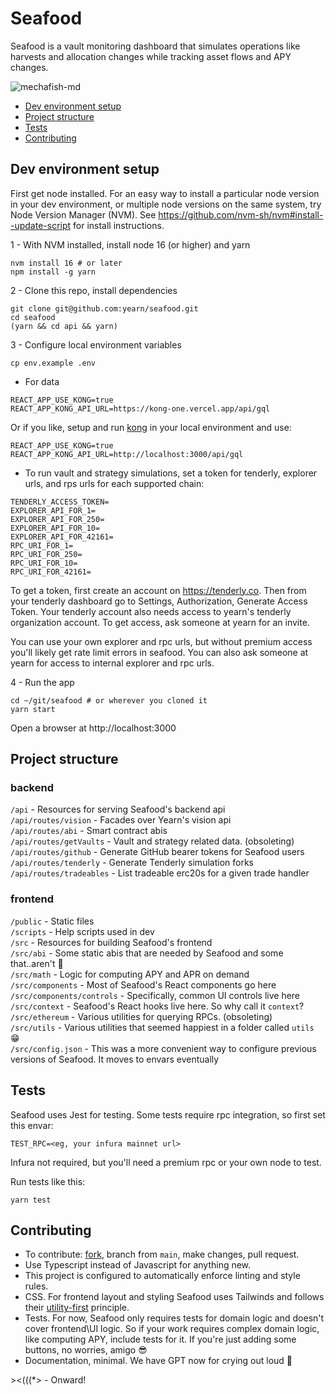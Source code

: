 # Seafood
Seafood is a vault monitoring dashboard that simulates operations like harvests and allocation changes while tracking asset flows and APY changes.

![mechafish-md](https://github.com/yearn/seafood/assets/89237203/794251a0-6ef6-407a-a890-467e9a7b8225)

- [Dev environment setup](#dev-environment-setup)
- [Project structure](#project-structure)
- [Tests](#tests)
- [Contributing](#contributing)


## Dev environment setup
First get node installed. For an easy way to install a particular node version in your dev environment, or multiple node versions on the same system, try Node Version Manager (NVM). See https://github.com/nvm-sh/nvm#install--update-script for install instructions.

1 - With NVM installed, install node 16 (or higher) and yarn
```console
nvm install 16 # or later
npm install -g yarn
```

2 - Clone this repo, install dependencies
```console
git clone git@github.com:yearn/seafood.git
cd seafood
(yarn && cd api && yarn)
```

3 - Configure local environment variables
```console
cp env.example .env
```

  - For data
  ```
  REACT_APP_USE_KONG=true
  REACT_APP_KONG_API_URL=https://kong-one.vercel.app/api/gql
  ```

  Or if you like, setup and run [kong](https://github.com/murderteeth/kong) in your local environment and use:
  ```
  REACT_APP_USE_KONG=true
  REACT_APP_KONG_API_URL=http://localhost:3000/api/gql
  ```

  - To run vault and strategy simulations, set a token for tenderly, explorer urls, and rps urls for each supported chain:
  ```
  TENDERLY_ACCESS_TOKEN=
  EXPLORER_API_FOR_1=
  EXPLORER_API_FOR_250=
  EXPLORER_API_FOR_10=
  EXPLORER_API_FOR_42161=
  RPC_URI_FOR_1=
  RPC_URI_FOR_250=
  RPC_URI_FOR_10=
  RPC_URI_FOR_42161=
  ```
  To get a token, first create an account on https://tenderly.co. Then from your tenderly dashboard go to Settings, Authorization, Generate Access Token. Your tenderly account also needs access to yearn's tenderly organization account. To get access, ask someone at yearn for an invite.

  You can use your own explorer and rpc urls, but without premium access you'll likely get rate limit errors in seafood. You can also ask someone at yearn for access to internal explorer and rpc urls.


4 - Run the app
```console
cd ~/git/seafood # or wherever you cloned it
yarn start
```
Open a browser at http://localhost:3000


## Project structure
### backend
`/api` - Resources for serving Seafood's backend api \
`/api/routes/vision` - Facades over Yearn's vision api \
`/api/routes/abi` - Smart contract abis \
`/api/routes/getVaults` - Vault and strategy related data. (obsoleting) \
`/api/routes/github` - Generate GitHub bearer tokens for Seafood users \
`/api/routes/tenderly` - Generate Tenderly simulation forks \
`/api/routes/tradeables` - List tradeable erc20s for a given trade handler


### frontend
`/public` - Static files \
`/scripts` - Help scripts used in dev \
`/src` - Resources for building Seafood's frontend \
`/src/abi` - Some static abis that are needed by Seafood and some that..aren't 👀 \
`/src/math` - Logic for computing APY and APR on demand \
`/src/components` - Most of Seafood's React components go here \
`/src/components/controls` - Specifically, common UI controls live here \
`/src/context` - Seafood's React hooks live here. So why call it `context`? \
`/src/ethereum` - Various utilities for querying RPCs. (obsoleting) \
`/src/utils` - Various utilities that seemed happiest in a folder called `utils` 😁 \
`/src/config.json` - This was a more convenient way to configure previous versions of Seafood. It moves to envars eventually


## Tests
Seafood uses Jest for testing. Some tests require rpc integration, so first set this envar:
```
TEST_RPC=<eg, your infura mainnet url>
```
Infura not required, but you'll need a premium rpc or your own node to test.

Run tests like this:
```console
yarn test
```


## Contributing
- To contribute: [fork](https://github.com/yearn/dashboard_ui/fork), branch from `main`, make changes, pull request.
- Use Typescript instead of Javascript for anything new.
- This project is configured to automatically enforce linting and style rules.
- CSS. For frontend layout and styling Seafood uses Tailwinds and follows their [utility-first](https://tailwindcss.com/docs/utility-first) principle.
- Tests. For now, Seafood only requires tests for domain logic and doesn't cover frontend\UI logic. So if your work requires complex domain logic, like computing APY, include tests for it. If you're just adding some buttons, no worries, amigo 😎
- Documentation, minimal. We have GPT now for crying out loud 🤖

\><(((*> - Onward!
